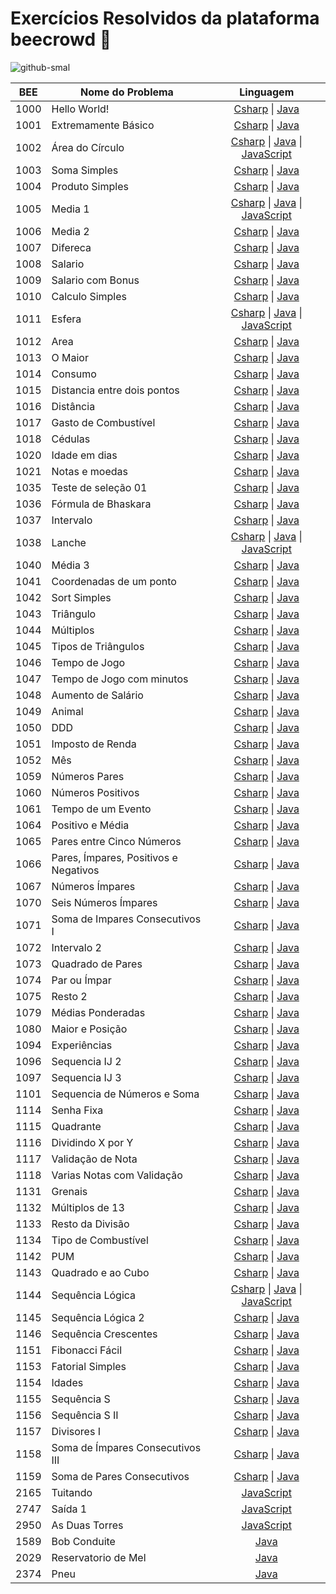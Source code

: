# Exercícios Resolvidos da plataforma beecrowd 🚀

![github-smal](https://www.beecrowd.com.br/home/wp-content/uploads/2021/08/beecrowd__roxoHorClean-small-PNG-1.png)

| **BEE** | **Nome do Problema** | **Linguagem** |
|:------------------:|----------------|:--------:|
|        1000        |  Hello World!  |     [Csharp](https://github.com/NadiaaOliverr/Uri-Problem-Solutions/blob/master/C/1001%20-%20Extremamente%20B%C3%A1sico.c) \| [Java](https://github.com/MarcosRigel/URI-Problemas-Resolvidos/blob/master/Java/URI-1000/src/Program.java) |
|        1001        |    Extremamente Básico   |     [Csharp](https://github.com/MarcosRigel/URI-Problemas-Resolvidos/blob/master/Csharp/URI-1001/URI-1001/Program.cs) \| [Java](https://github.com/MarcosRigel/URI-Problemas-Resolvidos/blob/master/Java/URI-1001/src/Program.java)    |
|        1002        |    Área do Círculo   |     [Csharp](https://github.com/MarcosRigel/URI-Problemas-Resolvidos/blob/master/Csharp/URI-1002/URI-1002/Program.cs) \| [Java](https://github.com/MarcosRigel/beecrowd/blob/master/Java/URI-1002/src/Main.java) \| [JavaScript](https://github.com/MarcosRigel/beecrowd/blob/master/JavaScript/BEE-1002.js)
|        1003        |    Soma Simples   |     [Csharp](https://github.com/MarcosRigel/URI-Problemas-Resolvidos/blob/master/Csharp/URI-1003/URI-1003/Program.cs) \| [Java](https://github.com/MarcosRigel/beecrowd/blob/master/Java/URI-1003/src/Main.java)
|        1004        |    Produto Simples   |     [Csharp](https://github.com/MarcosRigel/URI-Problemas-Resolvidos/blob/master/Csharp/URI-1004/URI-1004/Program.cs) \| [Java](https://github.com/MarcosRigel/beecrowd/blob/master/Java/URI-1004/src/Main.java)
|        1005        |    Media 1   |     [Csharp](https://github.com/MarcosRigel/URI-Problemas-Resolvidos/blob/master/Csharp/URI-1005/URI-1005/Program.cs) \| [Java](https://github.com/MarcosRigel/beecrowd/blob/master/Java/URI-1005/src/Main.java) \| [JavaScript](https://github.com/MarcosRigel/beecrowd/blob/master/JavaScript/BEE-1005.js)
|        1006        |    Media 2   |     [Csharp](https://github.com/MarcosRigel/URI-Problemas-Resolvidos/blob/master/Csharp/URI-1006/URI-1006/Program.cs) \| [Java](https://github.com/MarcosRigel/beecrowd/blob/master/Java/URI-1006/src/Main.java)
|        1007        |    Difereca   |     [Csharp](https://github.com/MarcosRigel/URI-Problemas-Resolvidos/blob/master/Csharp/URI-1007/URI-1007/Program.cs) \| [Java](https://github.com/MarcosRigel/beecrowd/blob/master/Java/URI-1007/src/Main.java)
|        1008        |    Salario   |     [Csharp](https://github.com/MarcosRigel/URI-Problemas-Resolvidos/blob/master/Csharp/URI-1008/URI-1008/Program.cs) \| [Java](https://github.com/MarcosRigel/beecrowd/blob/master/Java/URI-1008/src/Main.java)
|        1009        |    Salario com Bonus   |     [Csharp](https://github.com/MarcosRigel/URI-Problemas-Resolvidos/blob/master/Csharp/URI-1009/URI-1009/Program.cs) \| [Java](https://github.com/MarcosRigel/beecrowd/blob/master/Java/URI-1009/src/Main.java)
|        1010        |    Calculo Simples   |     [Csharp](https://github.com/MarcosRigel/URI-Problemas-Resolvidos/blob/master/Csharp/URI-1010/URI-1010/Program.cs) \| [Java](https://github.com/MarcosRigel/beecrowd/blob/master/Java/URI-1010/src/Main.java)
|        1011        |    Esfera   |     [Csharp](https://github.com/MarcosRigel/URI-Problemas-Resolvidos/blob/master/Csharp/URI-1011/URI-1011/Program.cs) \| [Java](https://github.com/MarcosRigel/beecrowd/blob/master/Java/URI-1011/src/Main.java) \| [JavaScript](https://github.com/MarcosRigel/beecrowd/blob/master/JavaScript/BEE-1011.js)
|        1012        |    Area   |     [Csharp](https://github.com/MarcosRigel/URI-Problemas-Resolvidos/blob/master/Csharp/URI-1012/URI-1012/Program.cs) \| [Java](https://github.com/MarcosRigel/beecrowd/blob/master/Java/URI-1012/src/Main.java)
|        1013        |    O Maior   |     [Csharp](https://github.com/MarcosRigel/URI-Problemas-Resolvidos/blob/master/Csharp/URI-1013/URI-1013/Program.cs) \| [Java](https://github.com/MarcosRigel/beecrowd/blob/master/Java/URI-1013/src/Main.java)
|        1014        |    Consumo   |     [Csharp](https://github.com/MarcosRigel/URI-Problemas-Resolvidos/blob/master/Csharp/URI-1014/URI-1014/Program.cs) \| [Java](https://github.com/MarcosRigel/beecrowd/blob/master/Java/URI-1014/src/Main.java)
|        1015        |    Distancia entre dois pontos   |     [Csharp](https://github.com/MarcosRigel/URI-Problemas-Resolvidos/blob/master/Csharp/URI-1015/URI-1015/Program.cs) \| [Java](https://github.com/MarcosRigel/beecrowd/blob/master/Java/URI-1015/src/Main.java)
|        1016        |    Distância   |     [Csharp](https://github.com/MarcosRigel/beecrowd/blob/master/Csharp/URI-1016/URI-1116/Program.cs) \| [Java](https://github.com/MarcosRigel/beecrowd/blob/master/Java/URI-1016/src/Main.java)
|        1017        |    Gasto de Combustível   |     [Csharp](https://github.com/MarcosRigel/beecrowd/blob/master/Csharp/URI-1017/URI-1017/Program.cs) \| [Java](https://github.com/MarcosRigel/beecrowd/blob/master/Java/URI-1017/src/Main.java)
|        1018        |    Cédulas   |     [Csharp](https://github.com/MarcosRigel/URI-Problemas-Resolvidos/blob/master/Csharp/URI-1018/URI-1018/Program.cs) \| [Java](https://github.com/MarcosRigel/beecrowd/blob/master/Java/URI-1018/src/Main.java)
|        1020        |    Idade em dias   |     [Csharp](https://github.com/MarcosRigel/URI-Problemas-Resolvidos/blob/master/Csharp/URI-1021/URI-1020/Program.cs) \| [Java](https://github.com/MarcosRigel/beecrowd/blob/master/Java/URI-1020/src/Main.java)
|        1021        |    Notas e moedas   |     [Csharp](https://github.com/MarcosRigel/URI-Problemas-Resolvidos/blob/master/Csharp/URI-1021/URI-1020/Program.cs) \| [Java](https://github.com/MarcosRigel/beecrowd/blob/master/Java/URI-1021/src/Main.java)
|        1035        |    Teste de seleção 01   |     [Csharp](https://github.com/MarcosRigel/URI-Problemas-Resolvidos/blob/master/Csharp/URI-1035/URI-1035/Program.cs) \| [Java](https://github.com/MarcosRigel/beecrowd/blob/master/Java/URI-1035/src/Main.java)
|        1036        |    Fórmula de Bhaskara   |     [Csharp](https://github.com/MarcosRigel/URI-Problemas-Resolvidos/blob/master/Csharp/URI-1036/URI-1036/Program.cs) \| [Java]()
|        1037        |    Intervalo   |     [Csharp](https://github.com/MarcosRigel/URI-Problemas-Resolvidos/blob/master/Csharp/URI-1037/URI-1037/Program.cs) \| [Java](https://github.com/MarcosRigel/beecrowd/blob/master/Java/URI-1037/src/Main.java)
|        1038        |    Lanche   |     [Csharp](https://github.com/MarcosRigel/URI-Problemas-Resolvidos/blob/master/Csharp/URI-1038/URI-1038/Program.cs) \| [Java](https://github.com/MarcosRigel/beecrowd/blob/master/Java/URI-1038/src/Main.java) \| [JavaScript](https://github.com/MarcosRigel/beecrowd/blob/master/JavaScript/BEE-1038.js)
|        1040        |    Média 3   |     [Csharp](https://github.com/MarcosRigel/URI-Problemas-Resolvidos/tree/master/Csharp/URI-1040/URI-1040) \| [Java](https://github.com/MarcosRigel/beecrowd/blob/master/Java/URI-1040/src/Main.java)
|        1041        |    Coordenadas de um ponto   |     [Csharp](https://github.com/MarcosRigel/URI-Problemas-Resolvidos/blob/master/Csharp/URI-1041/URI-1041/Program.cs) \| [Java](https://github.com/MarcosRigel/beecrowd/blob/master/Java/URI-1041/src/Main.java)
|        1042        |    Sort Simples   |     [Csharp](https://github.com/MarcosRigel/beecrowd/blob/master/Csharp/URI-1042/URI-1042/Program.cs) \| [Java](https://github.com/MarcosRigel/beecrowd/blob/master/Java/URI-1042/src/Main.java)
|        1043        |    Triângulo   |     [Csharp](https://github.com/MarcosRigel/beecrowd/tree/master/Csharp/URI-1043) \| [Java](https://github.com/MarcosRigel/beecrowd/blob/master/Java/URI-1043/src/Main.java)
|        1044        |    Múltiplos   |     [Csharp](https://github.com/MarcosRigel/beecrowd/tree/master/Csharp/URI-1044) \| [Java](https://github.com/MarcosRigel/beecrowd/blob/master/Java/URI-1044/src/Main.java)
|        1045        |    Tipos de Triângulos   |     [Csharp](https://github.com/MarcosRigel/beecrowd/tree/master/Csharp/URI-1045) \| [Java](https://github.com/MarcosRigel/beecrowd/blob/master/Java/URI-1045/src/Main.java)
|        1046        |    Tempo de Jogo   |     [Csharp](https://github.com/MarcosRigel/beecrowd/tree/master/Csharp/URI-1046) \| [Java](https://github.com/MarcosRigel/beecrowd/blob/master/Java/URI-1046/src/Main.java)
|        1047        |    Tempo de Jogo com minutos   |     [Csharp](https://github.com/MarcosRigel/beecrowd/tree/master/Csharp/URI-1047) \| [Java](https://github.com/MarcosRigel/beecrowd/blob/master/Java/URI-1047/src/Main.java)
|        1048        |    Aumento de Salário   |     [Csharp](https://github.com/MarcosRigel/beecrowd/tree/master/Csharp/URI-1048) \| [Java](https://github.com/MarcosRigel/beecrowd/blob/master/Java/URI-1048/src/Main.java)
|        1049        |    Animal   |     [Csharp](https://github.com/MarcosRigel/beecrowd/blob/master/Csharp/URI-1049/URI-1049/Program.cs) \| [Java](https://github.com/MarcosRigel/beecrowd/blob/master/Java/URI-1049/src/Main.java)
|        1050        |    DDD   |     [Csharp](https://github.com/MarcosRigel/beecrowd/blob/master/Csharp/URI-1050/URI-1050/Program.cs) \| [Java](https://github.com/MarcosRigel/beecrowd/blob/master/Java/URI-1049/src/Main.java)
|        1051        |    Imposto de Renda   |     [Csharp](https://github.com/MarcosRigel/beecrowd/blob/master/Csharp/URI-1051/URI-1051/Program.cs) \| [Java](https://github.com/MarcosRigel/beecrowd/blob/master/Java/URI-1051/src/Main.java)
|        1052        |    Mês   |     [Csharp](https://github.com/MarcosRigel/beecrowd/blob/master/Csharp/URI-1052/URI-1052/Program.cs) \| [Java](https://github.com/MarcosRigel/beecrowd/tree/master/Java/URI-1052)
|        1059        |    Números Pares   |     [Csharp](https://github.com/MarcosRigel/beecrowd/blob/master/Csharp/URI-1059/URI-1059/Program.cs) \| [Java](https://github.com/MarcosRigel/beecrowd/blob/master/Java/URI-1059/src/Main.java)
|        1060        |    Números Positivos   |     [Csharp](https://github.com/MarcosRigel/beecrowd/blob/master/Csharp/URI-1060/URI-1060/Program.cs) \| [Java](https://github.com/MarcosRigel/beecrowd/tree/master/Java/URI-1060)
|        1061        |    Tempo de um Evento    |     [Csharp](https://github.com/MarcosRigel/beecrowd/blob/master/Csharp/URI-1061/URI-1061/Program.cs) \| [Java](https://github.com/MarcosRigel/beecrowd/blob/master/Java/URI-1061/src/Main.java)
|        1064        |    Positivo e Média   |     [Csharp](https://github.com/MarcosRigel/beecrowd/blob/master/Csharp/URI-1064/URI-1064/Program.cs) \| [Java](https://github.com/MarcosRigel/beecrowd/blob/master/Java/URI-1064/src/Main.java)
|        1065        |    Pares entre Cinco Números   |     [Csharp](https://github.com/MarcosRigel/beecrowd/blob/master/Csharp/URI-1065/URI-1065/Program.cs) \| [Java](https://github.com/MarcosRigel/beecrowd/blob/master/Java/URI-1065/src/Main.java)
|        1066        |    Pares, Ímpares, Positivos e Negativos    |     [Csharp](https://github.com/MarcosRigel/beecrowd/blob/master/Csharp/URI-1066/URI-1066/Program.cs) \| [Java](https://github.com/MarcosRigel/beecrowd/blob/master/Java/URI-1066/src/Main.java)
|        1067        |    Números Ímpares    |     [Csharp](https://github.com/MarcosRigel/beecrowd/blob/master/Csharp/URI-1067/URI-1067/Program.cs) \| [Java](https://github.com/MarcosRigel/beecrowd/blob/master/Java/URI-1067/src/Main.java)
|        1070        |    Seis Números Ímpares    |     [Csharp](https://github.com/MarcosRigel/beecrowd/blob/master/Csharp/URI-1070/URI-1070/Program.cs) \| [Java](https://github.com/MarcosRigel/beecrowd/blob/master/Java/URI-1070/src/Main.java)
|        1071        |    Soma de Impares Consecutivos I    |     [Csharp](https://github.com/MarcosRigel/beecrowd/blob/master/Csharp/URI-1071/URI-1071/Program.cs) \| [Java](https://github.com/MarcosRigel/beecrowd/blob/master/Java/URI-1071/src/Main.java)
|        1072        |    Intervalo 2    |     [Csharp](https://github.com/MarcosRigel/beecrowd/blob/master/Csharp/URI-1072/URI-1072/Program.cs) \| [Java](https://github.com/MarcosRigel/beecrowd/blob/master/Java/URI-1072/src/Main.java)
|        1073        |     Quadrado de Pares     |     [Csharp](https://github.com/MarcosRigel/beecrowd/blob/master/Csharp/URI-1073/URI-1073/Program.cs) \| [Java](https://github.com/MarcosRigel/beecrowd/blob/master/Java/URI-1073/src/Main.java)
|        1074        |    Par ou Ímpar    |     [Csharp](https://github.com/MarcosRigel/beecrowd/blob/master/Csharp/URI-1074/URI-1074/Program.cs) \| [Java](https://github.com/MarcosRigel/beecrowd/blob/master/Java/URI-1074/src/Main.java)
|        1075        |    Resto 2    |     [Csharp](https://github.com/MarcosRigel/beecrowd/blob/master/Csharp/URI-1075/URI-1075/Program.cs) \| [Java](https://github.com/MarcosRigel/beecrowd/blob/master/Java/URI-1075/src/Main.java)
|        1079        |    Médias Ponderadas   |     [Csharp](https://github.com/MarcosRigel/beecrowd/blob/master/Csharp/URI-1079/URI-1079/Program.cs) \| [Java](https://github.com/MarcosRigel/beecrowd/blob/master/Java/URI-1079/src/Main.java)
|        1080        |    Maior e Posição    |     [Csharp](https://github.com/MarcosRigel/beecrowd/blob/master/Csharp/URI-1080/URI-1080/Program.cs) \| [Java](https://github.com/MarcosRigel/beecrowd/blob/master/Java/URI-1080/src/URI1080.java)
|        1094        |    Experiências    |     [Csharp](https://github.com/MarcosRigel/beecrowd/blob/master/Csharp/URI-1094/URI-1094/Program.cs) \| [Java](https://github.com/MarcosRigel/beecrowd/blob/master/Java/URI-1094/src/Main.java)
|        1096        |    Sequencia IJ 2    |     [Csharp](https://github.com/MarcosRigel/beecrowd/blob/master/Csharp/URI-1096/URI-1096/Program.cs) \| [Java](https://github.com/MarcosRigel/beecrowd/blob/master/Java/URI-1096/src/Main.java)
|        1097        |    Sequencia IJ 3    |     [Csharp](https://github.com/MarcosRigel/beecrowd/blob/master/Csharp/URI-1097/URI-1097/Program.cs) \| [Java](https://github.com/MarcosRigel/beecrowd/blob/master/Java/URI-1097/src/Main.java)
|        1101        |    Sequencia de Números e Soma   |     [Csharp](https://github.com/MarcosRigel/beecrowd/blob/master/Csharp/BEE-1101/BEE-1101/Program.cs) \| [Java](https://github.com/MarcosRigel/beecrowd/blob/master/Java/URI-1101/src/Main.java)
|        1114        |    Senha Fixa    |     [Csharp](https://github.com/MarcosRigel/beecrowd/blob/master/Csharp/URI-1114/URI-1114/Program.cs) \| [Java](https://github.com/MarcosRigel/beecrowd/blob/master/Java/URI-1114/src/Main.java)
|        1115        |    Quadrante    |     [Csharp](https://github.com/MarcosRigel/beecrowd/blob/master/Csharp/URI-1115/URI-1115/Program.cs) \| [Java](https://github.com/MarcosRigel/beecrowd/blob/master/Java/URI-1115/src/Main.java)
|        1116        |    Dividindo X por Y   |     [Csharp](https://github.com/MarcosRigel/beecrowd/blob/master/Csharp/URI-1116/URI-1116/Program.cs) \| [Java](https://github.com/MarcosRigel/beecrowd/blob/master/Java/URI-1116/src/Main.java)
|        1117        |    Validação de Nota   |     [Csharp](https://github.com/MarcosRigel/beecrowd/blob/master/Csharp/URI-1117/URI-1117/Program.cs) \| [Java](https://github.com/MarcosRigel/beecrowd/blob/master/Java/URI-1117/src/Main.java)
|        1118        |    Varias Notas com Validação   |     [Csharp](https://github.com/MarcosRigel/beecrowd/blob/master/Csharp/URI-1118/URI-1118/Program.cs) \| [Java](https://github.com/MarcosRigel/beecrowd/blob/master/Java/URI-1118/src/Main.java)
|        1131        |    Grenais   |     [Csharp](https://github.com/MarcosRigel/beecrowd/tree/master/Csharp/URI-1131) \| [Java](https://github.com/MarcosRigel/beecrowd/blob/master/Java/URI-1118/src/Main.java)
|        1132        |    Múltiplos de 13   |     [Csharp](https://github.com/MarcosRigel/beecrowd/blob/master/Csharp/URI-1132/URI-1132/Program.cs) \| [Java](https://github.com/MarcosRigel/beecrowd/blob/master/Java/URI-1132/src/Main.java)
|        1133        |    Resto da Divisão   |     [Csharp](https://github.com/MarcosRigel/beecrowd/blob/master/Csharp/URI-1133/URI-1133/Program.cs) \| [Java](https://github.com/MarcosRigel/beecrowd/blob/master/Java/URI-1133/src/Main.java)
|        1134        |    Tipo de Combustível   |     [Csharp](https://github.com/MarcosRigel/beecrowd/blob/master/Csharp/URI-1134/URI-1134/Program.cs) \| [Java](https://github.com/MarcosRigel/beecrowd/blob/master/Java/URI-1134/src/Main.java)
|        1142        |    PUM   |     [Csharp](https://github.com/MarcosRigel/beecrowd/blob/master/Csharp/URI-1142/URI-1142/Program.cs) \| [Java](https://github.com/MarcosRigel/beecrowd/blob/master/Java/URI-1142/src/Main.java)
|        1143        |    Quadrado e ao Cubo   |     [Csharp](https://github.com/MarcosRigel/beecrowd/blob/master/Csharp/URI-1143/URI-1143/Program.cs) \| [Java](https://github.com/MarcosRigel/beecrowd/blob/master/Java/URI-1143/src/Main.java)
|        1144        |    Sequência Lógica   |     [Csharp](https://github.com/MarcosRigel/beecrowd/blob/master/Csharp/URI-1144/URI-1144/Program.cs) \| [Java](https://github.com/MarcosRigel/beecrowd/blob/master/Java/URI-1144/src/Main.java) \| [JavaScript](https://github.com/MarcosRigel/beecrowd/blob/master/JavaScript/BEE-1144.js)
|        1145        |    Sequência Lógica 2   |     [Csharp](https://github.com/MarcosRigel/beecrowd/blob/master/Csharp/URI-1145/URI-1145/Program.cs) \| [Java](https://github.com/MarcosRigel/beecrowd/blob/master/Java/URI-1145/src/Main.java)
|        1146        |    Sequência Crescentes   |     [Csharp](https://github.com/MarcosRigel/beecrowd/blob/master/Csharp/URI-1146/URI-1146/Program.cs) \| [Java](https://github.com/MarcosRigel/beecrowd/blob/master/Java/URI-1146/src/Main.java)
|        1151        |    Fibonacci Fácil   |     [Csharp](https://github.com/MarcosRigel/beecrowd/blob/master/Csharp/URI-1151/URI-1151/Program.cs) \| [Java](https://github.com/MarcosRigel/beecrowd/blob/master/Java/URI-1051/src/Main.java)
|        1153        |    Fatorial Simples   |     [Csharp](https://github.com/MarcosRigel/beecrowd/blob/master/Csharp/URI-1153/URI-1153/Program.cs) \| [Java](https://github.com/MarcosRigel/beecrowd/blob/master/Java/URI-1153/src/Main.java)
|        1154        |    Idades   |     [Csharp](https://github.com/MarcosRigel/beecrowd/blob/master/Csharp/URI-1154/URI-1154/Program.cs) \| [Java](https://github.com/MarcosRigel/beecrowd/blob/master/Java/URI-1154/src/Main.java)
|        1155        |    Sequência S   |     [Csharp](https://github.com/MarcosRigel/beecrowd/blob/master/Csharp/URI-1155/URI-1155/Program.cs) \| [Java](https://github.com/MarcosRigel/beecrowd/blob/master/Java/URI-1155/src/Main.java)
|        1156        |    Sequência S II   |     [Csharp](https://github.com/MarcosRigel/beecrowd/blob/master/Csharp/URI-1156/URI-1156/Program.cs) \| [Java](https://github.com/MarcosRigel/beecrowd/blob/master/Java/URI-1156/src/Main.java)
|        1157        |    Divisores I   |     [Csharp](https://github.com/MarcosRigel/beecrowd/blob/master/Csharp/URI-1157/URI-1157/Program.cs) \| [Java](https://github.com/MarcosRigel/beecrowd/blob/master/Java/URI-1157/src/Main.java)
|        1158        |    Soma de Ímpares Consecutivos III   |     [Csharp](https://github.com/MarcosRigel/beecrowd/blob/master/Csharp/URI-1158/URI-1158/Program.cs) \| [Java](https://github.com/MarcosRigel/beecrowd/blob/master/Java/URI-1158/src/Main.java)
|        1159        |    Soma de Pares Consecutivos   |     [Csharp](https://github.com/MarcosRigel/beecrowd/blob/master/Csharp/URI-1159/URI-1159/Program.cs) \| [Java](https://github.com/MarcosRigel/beecrowd/blob/master/Java/URI-1159/src/Main.java)
|        2165        |    Tuitando   |     [JavaScript](https://github.com/MarcosRigel/beecrowd/blob/master/JavaScript/BEE-2165.js)
|        2747        |    Saída 1   |     [JavaScript](https://github.com/MarcosRigel/beecrowd/blob/master/JavaScript/BEE-2747.js)
|        2950        |    As Duas Torres   |     [JavaScript](https://github.com/MarcosRigel/beecrowd/blob/master/JavaScript/BEE-2950.js)
|        1589        |    Bob Conduite   |     [Java](https://github.com/MarcosRigel/beecrowd/blob/master/Java/URI-1589/src/Main.java)
|        2029        |    Reservatorio de Mel   |     [Java](https://github.com/MarcosRigel/beecrowd/blob/master/Java/URI-2029/src/Main.java)
|        2374        |    Pneu   |     [Java](https://github.com/MarcosRigel/beecrowd/blob/master/Java/URI-2374/src/Main.java)
